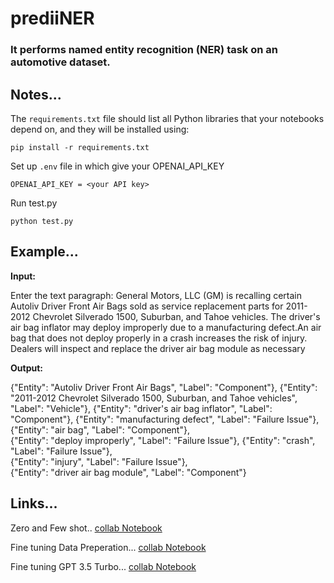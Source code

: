 # prediiNER
### It performs named entity recognition (NER) task on an automotive dataset.

## Notes...
The `requirements.txt` file should list all Python libraries that your notebooks
depend on, and they will be installed using:

```
pip install -r requirements.txt
```

Set up `.env` file in which give your OPENAI_API_KEY

```
OPENAI_API_KEY = <your API key>
```
Run test.py
```
python test.py
```

## Example...
**Input:**

Enter the text paragraph: General Motors, LLC (GM) is recalling certain Autoliv Driver Front Air Bags sold as service replacement parts for 2011-2012 Chevrolet Silverado 1500, Suburban, and Tahoe vehicles.  The driver's air bag inflator may deploy improperly due to a manufacturing defect.An air bag that does not deploy properly in a crash increases the risk of injury.	Dealers will inspect and replace the driver air bag module as necessary

**Output:**

  {"Entity": "Autoliv Driver Front Air Bags", "Label": "Component"},
  {"Entity": "2011-2012 Chevrolet Silverado 1500, Suburban, and Tahoe vehicles", "Label": "Vehicle"},
  {"Entity": "driver's air bag inflator", "Label": "Component"},
  {"Entity": "manufacturing defect", "Label": "Failure Issue"},
  {"Entity": "air bag", "Label": "Component"},        
  {"Entity": "deploy improperly", "Label": "Failure Issue"},
  {"Entity": "crash", "Label": "Failure Issue"},      
  {"Entity": "injury", "Label": "Failure Issue"},     
  {"Entity": "driver air bag module", "Label": "Component"}


## Links...

Zero and Few shot.. [collab Notebook](https://colab.research.google.com/github/Nitin6523/prediiNER/blob/main/Predii.ipynb)

Fine tuning Data Preperation... [collab Notebook](https://colab.research.google.com/github/Nitin6523/prediiNER/blob/main/prediiDataPrep.ipynb)

Fine tuning GPT 3.5 Turbo... [collab Notebook](https://colab.research.google.com/github/Nitin6523/prediiNER/blob/main/prediiFineTuning.ipynb)

